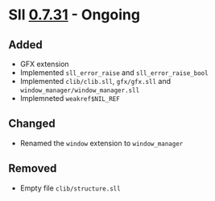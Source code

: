 # Sll [0.7.31] - Ongoing

## Added

- GFX extension
- Implemented `sll_error_raise` and `sll_error_raise_bool`
- Implemented `clib/clib.sll`, `gfx/gfx.sll` and `window_manager/window_manager.sll`
- Implemneted `weakref$NIL_REF`

## Changed

- Renamed the `window` extension to `window_manager`

## Removed

- Empty file `clib/structure.sll`

[0.7.31]: https://github.com/sl-lang/sll/compare/sll-v0.7.30...main
